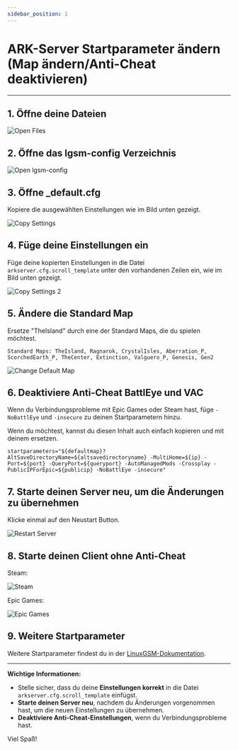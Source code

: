 ```yaml
---
sidebar_position: 1
---
```


# ARK-Server Startparameter ändern (Map ändern/Anti-Cheat deaktivieren)

---

## 1. Öffne deine Dateien

![Open Files](/img/ark/open_files.png)

## 2. Öffne das lgsm-config Verzeichnis

![Open lgsm-config](/img/ark/config_lgsm.png)

## 3. Öffne _default.cfg

Kopiere die ausgewählten Einstellungen wie im Bild unten gezeigt.

![Copy Settings](/img/ark/copy_default_cfg.png)

## 4. Füge deine Einstellungen ein

Füge deine kopierten Einstellungen in die Datei `arkserver.cfg.scroll_template` unter den vorhandenen Zeilen ein, wie im Bild unten gezeigt.

![Copy Settings 2](/img/ark/copy_into_arkserver.png)

## 5. Ändere die Standard Map

Ersetze "TheIsland" durch eine der Standard Maps, die du spielen möchtest.

`Standard Maps: TheIsland, Ragnarok, CrystalIsles, Aberration_P, ScorchedEarth_P, TheCenter, Extinction, Valguero_P, Genesis, Gen2`

![Change Default Map](/img/ark/change_defaultmap.png)

## 6. Deaktiviere Anti-Cheat BattlEye und VAC

Wenn du Verbindungsprobleme mit Epic Games oder Steam hast, füge `-NoBattlEye` und `-insecure` zu deinen Startparametern hinzu.

Wenn du möchtest, kannst du diesen Inhalt auch einfach kopieren und mit deinem ersetzen.

`startparameters="${defaultmap}?AltSaveDirectoryName=${altsavedirectoryname} -MultiHome=${ip} -Port=${port} -QueryPort=${queryport} -AutoManagedMods -Crossplay -PublicIPForEpic=${publicip} -NoBattlEye -insecure"`

## 7. Starte deinen Server neu, um die Änderungen zu übernehmen

Klicke einmal auf den Neustart Button.

![Restart Server](/img/ark/restart_server.png)

## 8. Starte deinen Client ohne Anti-Cheat

Steam:

![Steam](/img/ark/start_without_anti_steam.png)

Epic Games:

![Epic Games](/img/ark/start_without_anti_epic.png)

## 9. Weitere Startparameter

Weitere Startparameter findest du in der [LinuxGSM-Dokumentation](https://docs.linuxgsm.com/game-servers/ark-survival-evolved).

---

**Wichtige Informationen:**

- Stelle sicher, dass du deine **Einstellungen korrekt** in die Datei `arkserver.cfg.scroll_template` einfügst.
- **Starte deinen Server neu**, nachdem du Änderungen vorgenommen hast, um die neuen Einstellungen zu übernehmen.
- **Deaktiviere Anti-Cheat-Einstellungen**, wenn du Verbindungsprobleme hast.

Viel Spaß!
